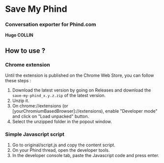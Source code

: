 # Save My Phind 
### Conversation exporter for Phind.com
**Hugo COLLIN**

## How to use ?
### Chrome extension
Until the extension is published on the Chrome Web Store, you can follow these steps :
1. Download the latest version by going on Releases and download the `save-my-phind_x.y.z.zip` of the latest version.
2. Unzip it.
3. On chrome://extensions (or \[yourChromiumBasedBrowser]://extensions), enable "Developer mode" and click on "Load unpacked" button.
4. Select the unzipped folder in the popout window.

### Simple Javascript script
1. Go to original/script.js and copy the content script.
2. On your Phind thread, open the developer tools.
3. In the developer console tab, paste the Javascript code and press enter.